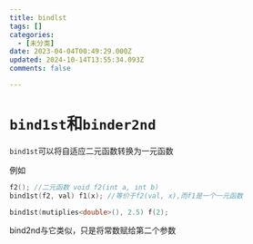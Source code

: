 ```yaml
---
title: bindlst
tags: []
categories:
  - [未分类]
date: 2023-04-04T00:49:29.000Z
updated: 2024-10-14T13:55:34.093Z
comments: false

---
```


<!--more-->
# `bind1st`和`binder2nd`

`bind1st`可以将自适应二元函数转换为一元函数

例如

```c++
f2(); //二元函数 void f2(int a, int b)
bind1st(f2, val) f1(x); //等价于f2(val, x),而f1是一个一元函数
```

```c++
bind1st(mutiplies<double>(), 2.5) f(2);
```

bind2nd与它类似，只是将常数赋给第二个参数